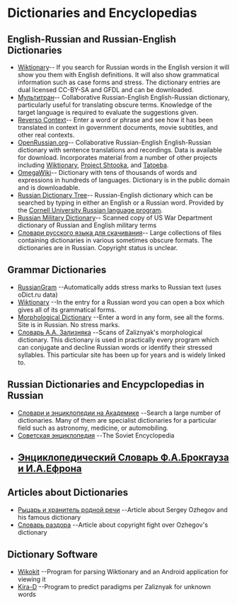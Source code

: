 # Dictionaries and Encyclopedias

## English-Russian and Russian-English Dictionaries
* [Wiktionary](https://www.wiktionary.org/)--
	If you search for Russian words in the English version it will show
	you them with English definitions. It will also show grammatical
	information such as case forms and stress. The dictionary entries
	are dual licensed CC-BY-SA and GFDL and can be downloaded.
* [Мультитран](https://www.multitran.ru/)--
	Collaborative Russian-English English-Russian dictionary, particularly
	useful for translating obscure terms. Knowledge of the target language is required to evaluate the suggestions given.
* [Reverso Context](http://context.reverso.net/translation/)--
	Enter a word or phrase and see how it has been translated in context in government
	documents, movie subtitles, and other real contexts.
* [OpenRussian.org](https://en.openrussian.org/)--
	Collaborative Russian-English English-Russian dictionary with
	sentence translations and recordings. Data is available for download.
	Incorporates material from a number of other projects including
	[Wiktionary](https://www.wiktionary.org/),
	[Project Shtooka](http://shtooka.net/overview.php?lang=rus),
	and [Tatoeba](https://tatoeba.org/eng/).
* [OmegaWiki](http://www.omegawiki.org)--
	Dictionary with tens of thousands of words and expressions in
	hundreds of languages. Dictionary is in the public domain and
	is downloadable.
* [Russian Dictionary Tree](http://russian.dmll.cornell.edu/rdt/)--
	Russian-English dictionary which can be searched by typing in either
	an English or a Russian word. Provided by the [Cornell University
	Russian language program](http://russian.dmll.cornell.edu/).
* [Russian Military Dictionary](https://babel.hathitrust.org/cgi/pt?id=uc1.b4237381;view=1up;seq=7)--
	Scanned copy of US War Department dictionary of Russian and English
	military terms
* [Cловари русского языка для скачивания](http://speakrus.ru/dict/)--
	Large collections of files containing dictionaries in various
	sometimes obscure formats. The dictionaries are in Russian.
	Copyright status is unclear.

## Grammar Dictionaries
* [RussianGram](http://russiangram.com)
	--Automatically adds stress marks to Russian text (uses oDict.ru data)
* [Wiktionary](https://www.wiktionary.org/)
	--In the entry for a Russian word you can open a box which
	gives all of its grammatical forms.
* [Morphological Dictionary](http://www.morfologija.ru/)
	--Enter a word in any form, see all the forms. Site is in Russian.
	No stress marks.
* [Словарь А.А. Зализняка](http://zaliznyak-dict.narod.ru/)
	--Scans of Zaliznyak's morphological dictionary. This dictionary is used
	in practically every program which can conjugate and decline Russian words
	or identify their stressed syllables. This particular site has been up
	for years and is widely linked to.

## Russian Dictionaries and Encypclopedias in Russian
* [Словари и энциклопедии на Академике](https://dic.academic.ru/)
	--Search a large number of dictionaries. Many of them are specialist
	dictionaries for a particular field such as astronomy, medicine,
	or automobiling.
* [Советская энциклопедия](http://publ.lib.ru/ARCHIVES/S/Sovetskaya_Enciklopediya/_Sovetskaya_Enciklopediya.html)
	--The Soviet Encyclopedia
* [Энциклопедический Словарь Ф.А.Брокгауза и И.А.Ефрона](http://www.vehi.net/brokgauz/)
	--

## Articles about Dictionaries
* [Рыцарь и хранитель родной речи](http://speakrus.ru/articles/ojegov.htm)
	--Article about Sergey Ozhegov and his famous dictionary
* [Словарь раздора](http://delonomer.ru/detective.htm?article=173)
	--Article about copyright fight over Ozhegov's dictionary

## Dictionary Software
* [Wikokit](https://github.com/componavt/wikokit)
	--Program for parsing Wiktionary and an Android application for viewing it
* [Kira-D](https://github.com/Kira-D/Zaliznyak-s-grammatical-dictionary)
	--Program to predict paradigms per Zaliznyak for unknown words

